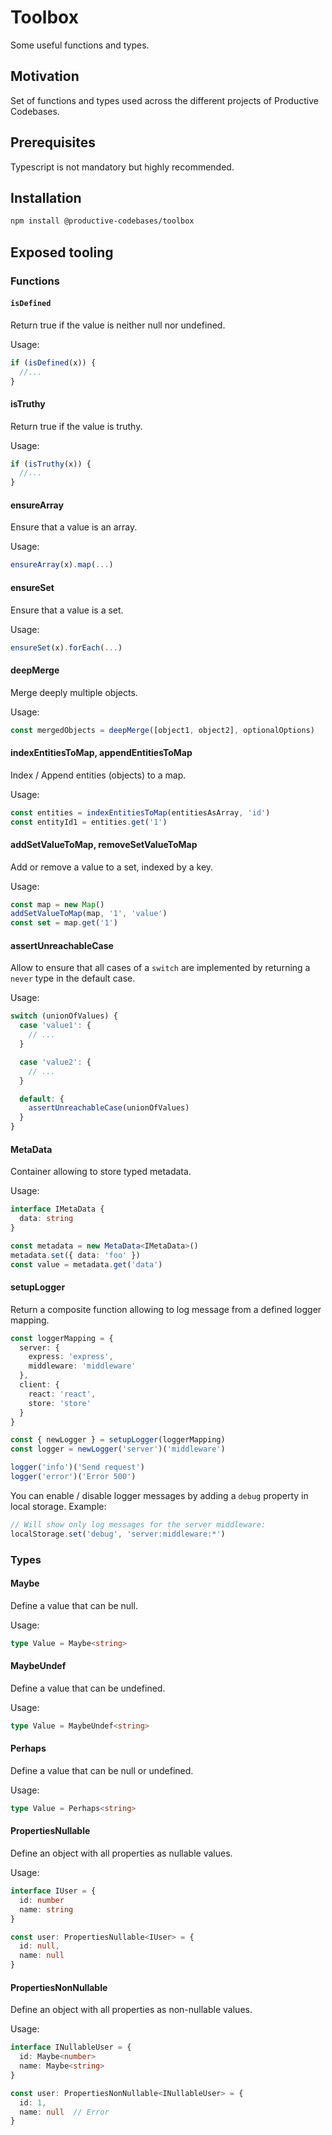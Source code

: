 # Toolbox

Some useful functions and types.

## Motivation

Set of functions and types used across the different projects of Productive Codebases.

## Prerequisites

Typescript is not mandatory but highly recommended.

## Installation

```bash
npm install @productive-codebases/toolbox
```

## Exposed tooling

### Functions

#### `isDefined`

Return true if the value is neither null nor undefined.

Usage:

```ts
if (isDefined(x)) {
  //...
}
```

#### isTruthy

Return true if the value is truthy.

Usage:

```ts
if (isTruthy(x)) {
  //...
}
```

#### ensureArray

Ensure that a value is an array.

Usage:

```ts
ensureArray(x).map(...)
```

#### ensureSet

Ensure that a value is a set.

Usage:

```ts
ensureSet(x).forEach(...)
```

#### deepMerge

Merge deeply multiple objects.

Usage:

```ts
const mergedObjects = deepMerge([object1, object2], optionalOptions)
```

#### indexEntitiesToMap, appendEntitiesToMap

Index / Append entities (objects) to a map.

Usage:

```ts
const entities = indexEntitiesToMap(entitiesAsArray, 'id')
const entityId1 = entities.get('1')
```

#### addSetValueToMap, removeSetValueToMap

Add or remove a value to a set, indexed by a key.

Usage:

```ts
const map = new Map()
addSetValueToMap(map, '1', 'value')
const set = map.get('1')
```

#### assertUnreachableCase

Allow to ensure that all cases of a `switch` are implemented by returning a `never` type in the default case.

Usage:

```ts
switch (unionOfValues) {
  case 'value1': {
    // ...
  }

  case 'value2': {
    // ...
  }

  default: {
    assertUnreachableCase(unionOfValues)
  }
}
```

#### MetaData

Container allowing to store typed metadata.

Usage:

```ts
interface IMetaData {
  data: string
}

const metadata = new MetaData<IMetaData>()
metadata.set({ data: 'foo' })
const value = metadata.get('data')
```

#### setupLogger

Return a composite function allowing to log message from a defined logger mapping.

```ts
const loggerMapping = {
  server: {
    express: 'express',
    middleware: 'middleware'
  },
  client: {
    react: 'react',
    store: 'store'
  }
}

const { newLogger } = setupLogger(loggerMapping)
const logger = newLogger('server')('middleware')

logger('info')('Send request')
logger('error')('Error 500')
```

You can enable / disable logger messages by adding a `debug` property in local storage. Example:

```ts
// Will show only log messages for the server middleware:
localStorage.set('debug', 'server:middleware:*')
```

### Types

#### Maybe

Define a value that can be null.

Usage:

```ts
type Value = Maybe<string>
```

#### MaybeUndef

Define a value that can be undefined.

Usage:

```ts
type Value = MaybeUndef<string>
```

#### Perhaps

Define a value that can be null or undefined.

Usage:

```ts
type Value = Perhaps<string>
```

#### PropertiesNullable

Define an object with all properties as nullable values.

Usage:

```ts
interface IUser = {
  id: number
  name: string
}

const user: PropertiesNullable<IUser> = {
  id: null,
  name: null
}
```

#### PropertiesNonNullable

Define an object with all properties as non-nullable values.

Usage:

```ts
interface INullableUser = {
  id: Maybe<number>
  name: Maybe<string>
}

const user: PropertiesNonNullable<INullableUser> = {
  id: 1,
  name: null  // Error
}
```
